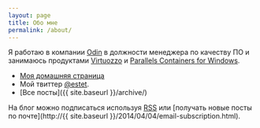 ```yaml
---
layout: page
title: Обо мне
permalink: /about/
---
```


Я работаю в компании [Odin](http://www.odin.com/) в должности менеджера по качеству ПО
и занимаюсь продуктами [Virtuozzo](http://www.odin.com/products/virtuozzo/)
и [Parallels Containers for Windows](http://www.odin.com/support/virtualization-suite/pcw/).

- [Моя домашняя страница](https://bronevichok.ru/)
- Мой твиттер [@estet](https://twitter.com/estet).
- [Все посты]({{ site.baseurl }}/archive/)

На блог можно подписаться используя [RSS](http://feeds.feedburner.com/bronevichok)
или [получать новые посты по почте](http://{{ site.baseurl }}/2014/04/04/email-subscription.html).
